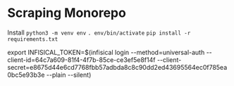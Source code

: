# Scraping Monorepo

Install
`python3 -m venv env`
`. env/bin/activate`
`pip install -r requirements.txt`

export INFISICAL_TOKEN=$(infisical login --method=universal-auth --client-id=64c7a609-81f4-4f7b-85ce-ce3ef5e8f14f --client-secret=e8675d44e6cd7768fbb57adbda8c8c90dd2ed43695564ec0f785ea0bc5e93b3e --plain --silent)
